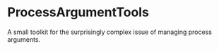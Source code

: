 # ProcessArgumentTools
A small toolkit for the surprisingly complex issue of managing process arguments.
